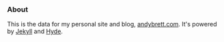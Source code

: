 ### About

This is the data for my personal site and blog, [andybrett.com](https://andybrett.com). It's powered by [Jekyll](https://github.com/mojombo/jekyll) and [Hyde](http://hyde.getpoole.com).
